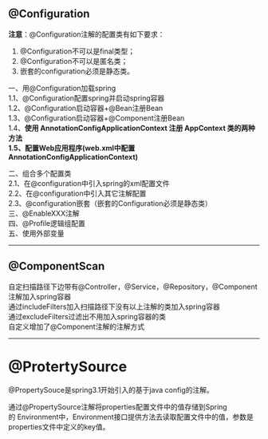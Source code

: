 ## @Configuration

**注意**：@Configuration注解的配置类有如下要求：

1. @Configuration不可以是final类型；
2. @Configuration不可以是匿名类；
3. 嵌套的configuration必须是静态类。

一、用@Configuration加载spring  
1.1、@Configuration配置spring并启动spring容器  
1.2、@Configuration启动容器+@Bean注册Bean  
1.3、@Configuration启动容器+@Component注册Bean  
1.4、**使用 AnnotationConfigApplicationContext 注册 AppContext 类的两种方法  
1.5、配置Web应用程序\(web.xml中配置AnnotationConfigApplicationContext\)**

二、组合多个配置类  
2.1、在@configuration中引入spring的xml配置文件  
2.2、在@configuration中引入其它注解配置  
2.3、@configuration嵌套（嵌套的Configuration必须是静态类）  
三、@EnableXXX注解  
四、@Profile逻辑组配置  
五、使用外部变量

---

## **@ComponentScan**

自定扫描路径下边带有@Controller，@Service，@Repository，@Component注解加入spring容器  
通过includeFilters加入扫描路径下没有以上注解的类加入spring容器  
通过excludeFilters过滤出不用加入spring容器的类  
自定义增加了@Component注解的注解方式

---

# @ProtertySource

@PropertySouce是spring3.1开始引入的基于java config的注解。

通过@PropertySource注解将properties配置文件中的值存储到Spring的 Environment中，Environment接口提供方法去读取配置文件中的值，参数是properties文件中定义的key值。




